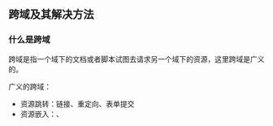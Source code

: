 ## 跨域及其解决方法



### 什么是跨域

跨域是指一个域下的文档或者脚本试图去请求另一个域下的资源，这里跨域是广义的。

广义的跨域：

- 资源跳转：链接、重定向、表单提交
- 资源嵌入：<link>、<script>、<img>、<frame>等dom标签，还有样式中的background:url()、@font-face()等文件外链
- 脚本请求：js发起的ajax请求、dom和js对象的跨域操作等

### 为什么会出现跨域

（我们通常所说的跨域是狭义的，）是由浏览器的同源策略限制的一类请求场景。

同源策略（Sameoriginpolicy）是一种约定，它是浏览器最核心也最基本的安全功能。如果缺少了同源策略，浏览器很容易受到XSS、CSFR等攻击。同源策略会阻止一个域的javascript脚本和另外一个域的内容进行交互。

所谓同源就是两个页面具有相同的协议（protocol）、主机（host）和端口号（port）。

即便两个不同的域名指向同一个ip地址，也非同源。

### 非同源限制

【1】无法读取非同源网页的 Cookie、LocalStorage和IndexedDB

【2】无法获得非同源网页的DOM和JS对象

【3】无法向非同源地址发送AJAX请求

### 常见的跨域场景

| URL                                                          | 说明                     | 是否允许通信 |
| ------------------------------------------------------------ | ------------------------ | ------------ |
| http://www.domain.com/a.js<br />http://www.domain.com/b.js<br />http://www.domain.com/lab/c.js | 同一域名，不同文件或路径 | 允许         |
| http://www.domain.com:8080/a.js<br />http://www.domain.com/b.js | 同一域名，不同端口       | 不允许       |
| http://www.domain.com/a.js<br />https://www.domain.com/b.js  | 同一域名，不同协议       | 不允许       |
| http://www.domain.com/a.js<br />http://192.168.1.18/b.js     | 域名和域名对应相同的ip   | 不允许       |
| http://www.domain.com/a.js<br />http://x.domain.com/b.js<br />http://domain.com/c.js | 主域相同，子域不同       | 不允许       |
| http://www.domain1.com/a.js<br />http://www.domain2.com/b.js | 不同域名                 | 不允许       |

### 跨域解决方案

- **设置document.domain解决无法读取非同源网页的Cookie问题**
  实现原理：浏览器是通过document.domain属性来检查两个页面是否同源，两个页面都通过js强制设置document.domain为基础主域，就实现了同域，两个页面就可以共享Cookie。

  ```html
  <!-- 父窗口：http://www.domain.com/a.html -->
  <iframe id="iframe" src="http://child.domain.com/b.html"></iframe>
  <script>
    document.domain = 'domain.com';
    var user = 'admin';
  </script>
  
  <!-- 子窗口：http://child.domain.com/b.html -->
  <script>
    document.domain = 'domain.com';
  	// 获取父窗口中变量
    alert('get js data from parent' + window.parent.user);
  </script>
  ```

- **跨文档通信API：window.postMessage()**
  postMessage是HEML5 XMLHttpRequest Level 2中的API，且是为数不多可以跨域操作的window属性之一
  它可用于解决以下方面的问题

  - 页面和其打开的新窗口的数据传递
  - 多窗口之间消息传递
  - 页面与嵌套的iframe消息传递
  - 上面三个场景的跨域数据传递

  用法：postMessaage(data, origin)方法接受两个参数

  - data：html5类型支持任意基本类型或可复制的对象，但部分浏览器只支持字符串，所以传参时最好用JSON.stringify()序列化
  - origin：协议+主机+端口号，也可以设置为“*”，表示可以传递给任意窗口，如果要指定和当前窗口同源的话设置为“/”。

  ```html
  <!-- iframe example -->
  <!-- a.html：http://www.domain1.com/a.html -->
  <iframe id="iframe" src="http://www.domain2.com/b.html" style="display:none;"></iframe>
  <script>
    var iframe = document.getElementById('iframe');
    iframe.onload = function() {
      var data = {
        name: 'admin'
      };
      // 向domain2传送跨域数据
      iframe.contentWindow.postMessage(JSON.stringify(data), 'http://www.domain2.com');
    };
    
    // 接受domain2的返回数据
    window.addEventListener('message', function(e) {
      alert('data from domain2 ---> ' + e.data);
    }, false);
  </script>
  
  <!-- b.html：http://www.domain2.com/b.html -->
  <script>
  	// 接收domain1的数据
    window.addEventListener('message', function(e) {
      alert('data from domain1 ---> ' + e.data);
      var data = JSON.parse(e.data);
      if(data) {
        data.sex = 1;
        window.parent.postMessage(JSON.stringify(data), 'http://www.domain1.com');
      }
    }, false);
  </script>
  ```

  ```html
  <!-- 窗口 example -->
  <!-- 父窗口 -->
  <script>
    // 父窗口打开一个子窗口
    var openWindow = window.open('http://test2.com', 'title');
    // 父窗口向子窗口发消息
    openWindow.postMessage('Nice to meet you!', 'http://test2.com');
  </script>
  
  <!-- 子窗口 -->
  <script>
    // 监听 message 消息
    window.addEventListener('message', function(e) {
      console.log(e.source); // e.source 发送消息的窗口
      console.log(e.origin); // e.origin 消息发向的网址
      console.log(e.data); // e.data 发送的消息
    }, false);
  </script>
  ```

- **JSONP**
  JSONP是服务器与客户端跨域通信的常用方法。最大的特点就是简单适用，兼容性好（兼容低版本IE），缺点是只支持get请求，不支持post请求。
  通常为了减轻web服务器的负载，我们把js、css、img等静态资源分离到另一台独立域名的服务器上，在html页面中再通过相应的标签从不同域名下加载静态资源，而被浏览器允许，基于此原理，我们可以通过动态创建script，在请求一个带参网址实现跨域通信。

  ```html
  <!-- 原生实现 -->
  <script>
    var script = document.createElement('script');
    script.type = "text/javascript";
    
    // 传一个回调参数给后端，方便后端返回时执行这个在前端定义的回调函数
    script.src = 'http://www.domain2.com:8080/login?user=admin&callback=handleCallback';
    document.head.appendChild(script);
    
    // 回调执行函数
    function handleCallback(res) {
      alert(JSON.stringify(res));
    }
  </script>
  
  // 服务端返回如下（返回时即执行全局函数）
  handleCallback({
  	"status": true,
  	"user": "admin"
  })
  ```

  ```js
  // jquery ajax
  $.ajax({
    url: 'http://www.domain2.com:8080/login',
    type: 'get',
    dataType: 'jsonp', // 请求方式为jsonp
    jsonpCallback: "handleCallback", //自定义回调函数名
    data: {}
  });
  ```

  ```js
  // vue.js
  this.$http.jsonp('http://www.domain2.com:8080/login', {
    params: {},
    jsonp: "handleCallback"
  }).then((res) => {
    console.log(res);
  })
  ```

  ```js
  // 后端nodejs代码示例
  var querystring = require('querystring');
  var http = require('http');
  var server = http.createServer();
  
  server.on('request', function(req, res) {
    var params = qs.parse(req.url.split('?')[1]);
    var fn = params.callback;
    
    // jsonp返回设置
    res.writeHead(200, { 'Content-Type': 'text/javascript' });
    res.write(fn + '(' + JSON.stringify(params) + ')');
    
    res.end();s
  })
  
  server.listen('8080');
  console.log('Server is running at port 8080...');
  ```

- CORS
  CORS是跨域资源分享（Cross-Origin Resource Sharing）的缩写。它是W3C标准，属于跨域AJAX请求的根本解决方法。

  - 普通跨域请求：只需服务端设置Access-Control-Allow-Origin
  - 带cookie跨域请求：前后端都需要进行设置

  目前所有浏览器都支持该功能（IE8+：IE8/9需要使用xDomainRequest对象来支持CORS）， CORS也已经成为主流的跨域解决方案。

  需要注意的是：由于同源策略的限制，所读取的cookie为跨域请求接口所在域的cookie，而非当前页。如果想实现当前页cookie的写入，可参考下文：**nginx反向代理中设置proxy_cookie_domain**、**NodeJS中间件代理中cookieDomainRewrite参数的设置**

  - 前端设置

    ```js
    // 原生 ajax
    
    var xhr = new XMLHttpRequest(); // IE8/9需要使用xDomainRequest对象来兼容
    
    // 前端设置是否带cookie
    xhr.withCredentials = true;
    
    xhr.open('post', 'http://www.domain2.com:8080/login', true);
    xhr.setRequestHeader('Content-Type', 'application/x-www-form-urlencoded');
    xhr.send('user=admin');
    
    xhr.onreadystatechange = function() {
      if(xhr.readyState == 4 && xhr.status == 200) {
        alert(xhr.responseText);
      }
    };
    ```

    ```js
    // jQuery ajax
    $.ajax({
      ...
      xhrFields: {
        withCredentials: true // 前端设置是否带cookie
      },
      crossDomain: true, // 会让请求头中包含跨域的额外信息，但不会含cookie
      ...
    });
    ```

    ```js
    // vue框架
    
    // axios设置
    axios.defaults.withCredentials = true
    
    // vue-resource设置
    Vue.http.options.credentials = true
    ```

  - 服务端设置
    若后端设置成功，前端浏览器控制台则不会出现跨域报错信息。

    ```java
    // Java后台
    /*
     * 导入包：import javax.servlet.http.HttpServletResponse;
     * 接口参数中定义：HttpServletResponse response
     */
    
    // 允许跨域访问的域名：若有端口需写全（协议+域名+端口），若没有端口末尾不用加'/'
    response.setHeader("Access-Control-Allow-Origin", "http://www.domain1.com"); 
    
    // 允许前端带认证cookie：启用此项后，上面的域名不能为'*'，必须指定具体的域名，否则浏览器会提示
    response.setHeader("Access-Control-Allow-Credentials", "true"); 
    
    // 提示OPTIONS预检时，后端需要设置的两个常用自定义头
    response.setHeader("Access-Control-Allow-Headers", "Content-Type,X-Requested-With")
    ```

    ```js
    // Nodejs后台
    var http = require('http');
    var server = http.createServer();
    var qs = require('querystring');
    
    server.on('request', function(req, res) {
        var postData = '';
    
        // 数据块接收中
        req.addListener('data', function(chunk) {
            postData += chunk;
        });
    
        // 数据接收完毕
        req.addListener('end', function() {
            postData = qs.parse(postData);
    
            // 跨域后台设置
            res.writeHead(200, {
                'Access-Control-Allow-Credentials': 'true',     // 后端允许发送Cookie
                'Access-Control-Allow-Origin': 'http://www.domain1.com',    // 允许访问的域（协议+域名+端口）
                /* 
                 * 此处设置的cookie还是domain2的而非domain1，因为后端也不能跨域写cookie(nginx反向代理可以实现)，
                 * 但只要domain2中写入一次cookie认证，后面的跨域接口都能从domain2中获取cookie，从而实现所有的接口都能跨域访问
                 */
                'Set-Cookie': 'l=a123456;Path=/;Domain=www.domain2.com;HttpOnly'  // HttpOnly的作用是让js无法读取cookie
            });
    
            res.write(JSON.stringify(postData));
            res.end();
        });
    });
    
    server.listen('8080');
    console.log('Server is running at port 8080...');
    ```

    ```php
    // PHP后台
    <?php
     header("Access-Control-Allow-Origin:*");
    ```

    ```js
    // Apache需要使用mod_headers模块来激活HTTP头的设置，它默认是激活的。你只需要在Apache配置文件的<Directory>, <Location>, <Files>或<VirtualHost>的配置里加入以下内容即可
    
    Header set Access-Control-Allow-Origin *
    ```

- [更多跨域解决方案详见](https://segmentfault.com/a/1190000011145364)

